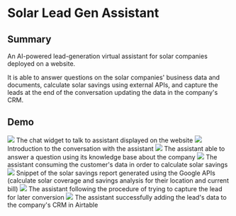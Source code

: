 # Solar Lead Gen Assistant

## Summary
An AI-powered lead-generation virtual assistant for solar companies deployed on a website.

It is able to answer questions on the solar companies' business data and documents, calculate solar savings using external APIs, and capture the leads at the end of the conversation updating the data in the company's CRM.

## Demo
![](images/chatwidget.png)
The chat widget to talk to assistant displayed on the website
![](images/intro.png)
Introduction to the conversation with the assistant
![](images/kb.png)
The assistant able to answer a question using its knowledge base about the company
![](images/calculation.png)
The assistant consuming the customer's data in order to calculate solar savings
![](images/calculations2.png)
Snippet of the solar savings report generated using the Google APIs (calculate solar coverage and savings analysis for their location and current bill)
![](images/leadcapture.png)
The assistant following the procedure of trying to capture the lead for later conversion
![](images/airtablecrm.png)
The assistant successfully adding the lead's data to the company's CRM in Airtable
